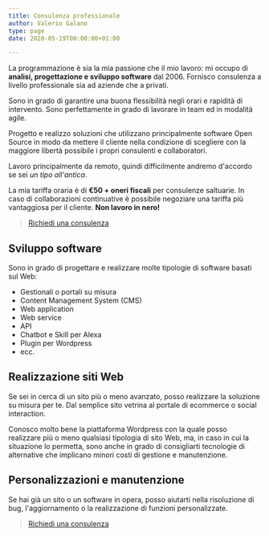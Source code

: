 ```yaml
---
title: Consulenza professionale
author: Valerio Galano
type: page
date: 2020-05-19T00:00:00+01:00

---
```


La programmazione è sia la mia passione che il mio lavoro: mi occupo di **analisi, progettazione e sviluppo software** dal 2006. Fornisco consulenza a livello professionale sia ad aziende che a privati.

Sono in grado di garantire una buona flessibilità negli orari e rapidità di intervento. Sono perfettamente in grado di lavorare in team ed in modalità agile.

Progetto e realizzo soluzioni che utilizzano principalmente software Open Source in modo da mettere il cliente nella condizione di scegliere con la maggiore libertà possibile i propri consulenti e collaboratori.

Lavoro principalmente da remoto, quindi difficilmente andremo d'accordo se sei _un tipo all'antica_.

La mia tariffa oraria è di **€50 + oneri fiscali** per consulenze saltuarie. In caso di collaborazioni continuative è possibile negoziare una tariffa più vantaggiosa per il cliente. **Non lavoro in nero!**

> [Richiedi una consulenza](mailto:v.galano@daredevel.com)

## Sviluppo software

Sono in grado di progettare e realizzare molte tipologie di software basati sul Web:
 * Gestionali o portali su misura
 * Content Management System (CMS)
 * Web application
 * Web service
 * API
 * Chatbot e Skill per Alexa
 * Plugin per Wordpress
 * ecc.

## Realizzazione siti Web

Se sei in cerca di un sito più o meno avanzato, posso realizzare la soluzione su misura per te. Dal semplice sito vetrina al portale di ecommerce o social interaction.

Conosco molto bene la piattaforma Wordpress con la quale posso realizzare più o meno qualsiasi tipologia di sito Web, ma, in caso in cui la situazione lo permetta, sono anche in grado di consigliarti tecnologie di alternative che implicano minori costi di gestione e manutenzione. 

## Personalizzazioni e manutenzione

Se hai già un sito o un software in opera, posso aiutarti nella risoluzione di bug, l'aggiornamento o la realizzazione di funzioni personalizzate.

> [Richiedi una consulenza](mailto:v.galano@daredevel.com)